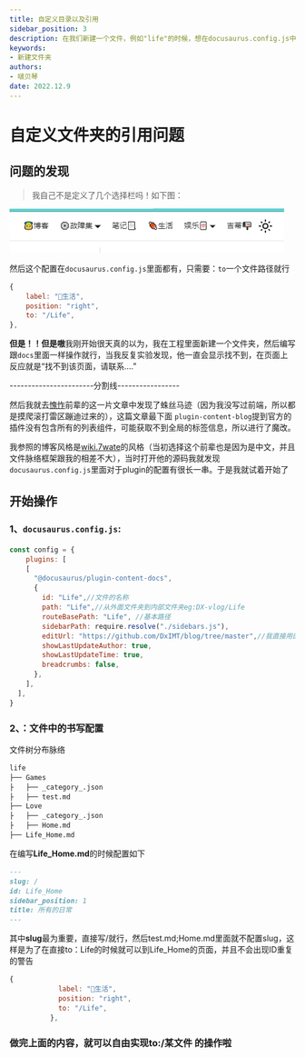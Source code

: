 ```yaml
---
title: 自定义目录以及引用
sidebar_position: 3
description: 在我们新建一个文件，例如"life"的时候，想在docusaurus.config.js中`to`过去
keywords:
- 新建文件夹
authors:
- 啵贝琴
date: 2022.12.9
---
```


# 自定义文件夹的引用问题

## 问题的发现

>我自己不是定义了几个选择栏吗！如下图：

![1](../../33/../../static/img_log/2022.12.9_1.png)

然后这个配置在`docusaurus.config.js`里面都有，只需要：`to`一个文件路径就行
```js
{
    label: "🍖生活",
    position: "right",
    to: "/Life",
},
```
**但是！！但是嗷**我刚开始很天真的以为，我在工程里面新建一个文件夹，然后编写跟`docs`里面一样操作就行，当我反复实验发现，他一直会显示找不到，在页面上反应就是“找不到该页面，请联系....”

-----------------------分割线-----------------

然后我就去[愧怍](https://kuizuo.cn/docs/docusaurus-plugin)前辈的这一片文章中发现了蛛丝马迹（因为我没写过前端，所以都是摸爬滚打雷区蹦迪过来的），这篇文章最下面
`plugin-content-blog`提到官方的插件没有包含所有的列表组件，可能获取不到全局的标签信息，所以进行了魔改。

我参照的博客风格是[wiki.7wate](https://wiki.7wate.com/)的风格（当初选择这个前辈也是因为是中文，并且文件脉络框架跟我的相差不大），当时打开他的源码我就发现`docusaurus.config.js`里面对于plugin的配置有很长一串。于是我就试着开始了

## 开始操作
### 1、`docusaurus.config.js`:
```js
const config = {
    plugins: [
    [
      "@docusaurus/plugin-content-docs",
      {
        id: "Life",//文件的名称
        path: "Life",//从外面文件夹到内部文件夹eg:DX-vlog/Life
        routeBasePath: "Life", //基本路径 
        sidebarPath: require.resolve("./sidebars.js"),
        editUrl: "https://github.com/DxIMT/blog/tree/master",//我直接用的我GItHub的，我也不造是啥啊啊哈哈哈
        showLastUpdateAuthor: true,
        showLastUpdateTime: true,
        breadcrumbs: false,
      },
    ],
  ],
}
```
### 2、：文件中的书写配置
文件树分布脉络

```markdown
life
├── Games                           
├   ├── _category_.json   
├   ├── test.md   
├── Love 
├   ├── _category_.json   
├   ├── Home.md
├── Life_Home.md 
```

在编写**Life_Home.md**的时候配置如下

```markdown
---
slug: /
id: Life_Home
sidebar_position: 1
title: 所有的日常
---
```
其中**slug**最为重要，直接写/就行，然后test.md;Home.md里面就不配置slug，这样是为了在直接to：Life的时候就可以到Life_Home的页面，并且不会出现ID重复的警告
```js
{
            label: "🍖生活",
            position: "right",
            to: "/Life",
          },
```
### 做完上面的内容，就可以自由实现to:/某文件  的操作啦
